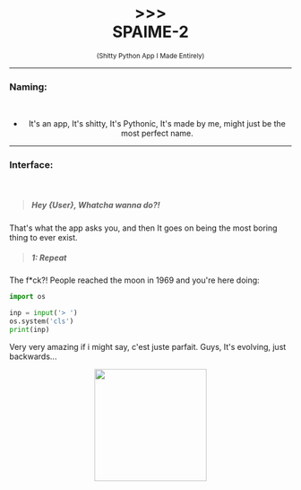 # <div align="center">>>><br>SPAIME-2‌</div>
<div align="center"><sup>(Shitty Python App I Made Entirely)</sup></div>

---

### Naming:
<br/>

- <div align="center">It's an app, It's shitty, It's Pythonic, It's made by me, might just be the most perfect name.</div>

---

### Interface:
<br/>

> ##### Hey {User}, Whatcha wanna do?!

That's what the app asks you, and then It goes on being the most boring thing to ever exist.

> ##### 1: Repeat

The f*ck?!
People reached the moon in 1969 and you're here doing:
```py
import os

inp = input('> ')
os.system('cls')
print(inp)
```
Very very amazing if i might say, c'est juste parfait.
Guys, It's evolving, just backwards...
<div align="center"><img width="200" src="https://i.kym-cdn.com/entries/icons/mobile/000/032/479/Screen_Shot_2020-01-17_at_1.25.27_PM.jpg"/></div>
